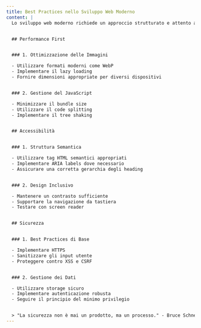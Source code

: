 ```yaml
---
title: Best Practices nello Sviluppo Web Moderno
content: |
  Lo sviluppo web moderno richiede un approccio strutturato e attento alle best practices. Ecco una guida essenziale per creare applicazioni web robuste e performanti.


  ## Performance First


  ### 1. Ottimizzazione delle Immagini

  - Utilizzare formati moderni come WebP
  - Implementare il lazy loading
  - Fornire dimensioni appropriate per diversi dispositivi


  ### 2. Gestione del JavaScript

  - Minimizzare il bundle size
  - Utilizzare il code splitting
  - Implementare il tree shaking


  ## Accessibilità


  ### 1. Struttura Semantica

  - Utilizzare tag HTML semantici appropriati
  - Implementare ARIA labels dove necessario
  - Assicurare una corretta gerarchia degli heading


  ### 2. Design Inclusivo

  - Mantenere un contrasto sufficiente
  - Supportare la navigazione da tastiera
  - Testare con screen reader


  ## Sicurezza


  ### 1. Best Practices di Base

  - Implementare HTTPS
  - Sanitizzare gli input utente
  - Proteggere contro XSS e CSRF


  ### 2. Gestione dei Dati

  - Utilizzare storage sicuro
  - Implementare autenticazione robusta
  - Seguire il principio del minimo privilegio


  > "La sicurezza non è mai un prodotto, ma un processo." - Bruce Schneier
---
```

